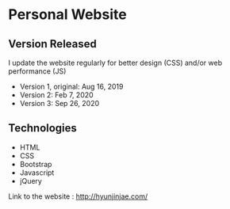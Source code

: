 # Personal Website  

## Version Released
I update the website regularly for better design (CSS) and/or web performance (JS)

* Version 1, original: Aug 16, 2019  
* Version 2: Feb 7, 2020  
* Version 3: Sep 26, 2020  

## Technologies  
* HTML  
* CSS  
* Bootstrap  
* Javascript  
* jQuery  

Link to the website : http://hyunjinjae.com/
